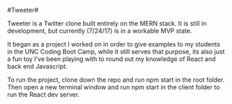 #Tweeter#

Tweeter is a Twitter clone built entirely on the MERN stack. It is still in development, but currently (7/24/17) is in a workable MVP state.

It began as a project I worked on in order to give examples to my students in the UNC Coding Boot Camp, while it still serves that purpose, its also just a fun toy I've been playing with to round out my knowledge of React and back end Javascript.

To run the project, clone down the repo and run npm start in the root folder. Then open a new terminal window and run npm start in the client folder to run the React dev server. 
